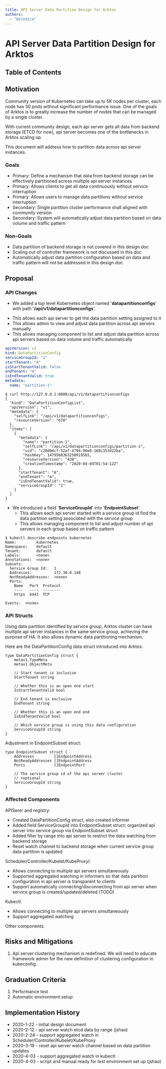 ```yaml
---
title: API Server Data Partition Design for Arktos
authors:
  - "@sindica"
---
```


# API Server Data Partition Design for Arktos

## Table of Contents

## Motivation

Community version of Kubernetes can take up to 5K nodes per cluster, each 
node has 30 pods without significant performance issue. One of the goals 
of Arktos is to greatly increase the number of nodes that can be 
managed by a single cluster.

With current community design, each api server gets all data from 
backend storage (ETCD for now), api server becomes one of the bottlenecks
 in Arktos scaling up.

This document will address how to partition data across api server instances.

### Goals

* Primary: Define a mechanism that data from backend storage can be effectively
partitioned across multiple api server instances
* Primary: Allows clients to get all data continuously without service interruption
* Primary: Allows users to manage data partitions without service interruption
* Secondary: Single partition cluster performance shall aligned with community version
* Secondary: System will automatically adjust data partition based on data volume and 
traffic pattern

### Non-Goals

* Data partition of backend storage is not covered in this design doc
* Scaling out of controller framework is not discussed in this doc
* Automatically adjust data partition configuration based on data and traffic pattern
will not be addressed in this design doc 

## Proposal

### API Changes

* We added a top level Kubernetes object named '**datapartitionconfigs**' with path
'**/api/v1/datapartitionconfigs**'.
 - This allows each api server to get the data partition setting assigned to it
 - This allows admin to view and adjust data partition across api servers manually
 - This allows managing component to list and adjust data partition across api servers
based on data volume and traffic automatically

```yaml
apiVersion: v1
kind: DataPartitionConfig
serviceGroupId: "1"
startTenant: "A"
isStartTenantValid: false 
endTenant: "m"
isEndTenantValid: true
metadata:
  name: "partition-1"
``` 

```text
$ curl http://127.0.0.1:8080/api/v1/datapartitionconfigs
{
  "kind": "DataPartitionConfigList",
  "apiVersion": "v1",
  "metadata": {
    "selfLink": "/api/v1/datapartitionconfigs",
    "resourceVersion": "670"
  },
  "items": [
    {
      "metadata": {
        "name": "partition-1",
        "selfLink": "/api/v1/datapartitionconfigs/partition-1",
        "uid": "c28d0dcf-52af-4794-90e8-160c353d22ba",
        "hashKey": 1479568363250919565,
        "resourceVersion": "438",
        "creationTimestamp": "2020-04-04T01:54:12Z"
      },
      "startTenant": "A",
      "endTenant": "m",
      "isEndTenantValid": true,
      "serviceGroupId": "1"
    }
  ]
}
```

* We introduced a field '**ServiceGroupId**' into '**EndpointSubset**'.
  - This allows each api server started with a service group id find the data partition
setting associated with the service group
  - This allows managing component to list and adjust number of api servers in each group
based on traffic pattern

```text
$ kubectl describe endpoints kubernetes
Name:         kubernetes
Namespace:    default
Tenant:       default
Labels:       <none>
Annotations:  <none>
Subsets:
  Service Group Id:   1
  Addresses:          172.30.0.148
  NotReadyAddresses:  <none>
  Ports:
    Name   Port  Protocol
    ----   ----  --------
    https  6443  TCP

Events:  <none>
```

### API Structs

Using data partition identified by service group, Arktos cluster can have multiple api 
server instances in the same service group, achieving the purpose of HA. It also allows 
dynamic data partitioning mechanism.

Here are the DataPartitionConfig data struct introduced into Arktos:
```text
type DataPartitionConfig struct {
	metav1.TypeMeta
	metav1.ObjectMeta

	// Start tenant is inclusive
	StartTenant string

	// Whether this is an open end start
	IsStartTenantValid bool

	// End tenant is exclusive
	EndTenant string

	// Whether this is an open end end
	IsEndTenantValid bool

	// Which service group is using this data configuration
	ServiceGroupId string
}
```

Adjustment in EndpointSubset struct:
```text
type EndpointSubset struct {
	Addresses         []EndpointAddress
	NotReadyAddresses []EndpointAddress
	Ports             []EndpointPort

	// The service group id of the api server cluster
	// +optional
	ServiceGroupId string
}
```

### Affected Components

APISerer and registry:
* Created DataPartitionConfig struct, also created informer
* Added field ServiceGroupId into EndpointSubset struct; organized api server into service 
group via EndpointSubset struct
* Added filter by range into api server to restrict the data watching from backend storage 
* Reset watch channel to backend storage when current service group data partition is updated

Scheduler/Controller/Kubelet/KubeProxy/:
* Allows connecting to multiple api servers simultaneously
* Supported aggregated watching in informers so that data partition configuration in api server
is transparent to clients
* Support automatically connecting/disconnecting from api server when service group is created/updated/deleted (TODO) 

Kubectl:
* Allows connecting to multiple api servers simultaneously
* Support aggregated watching

Other components:

## Risks and Mitigations

1. Api server clustering mechanism is redefined. We will need to educate framework admin for
the new definition of clustering configuration in kubeconfig.

## Graduation Criteria

1. Performance test
1. Automatic environment setup

## Implementation History

- 2020-1-22 - initial design document
- 2020-2-12 - api server watch etcd data by range (jshao) 
- 2020-2-24 - support aggregated watch in Scheduler/Controller/Kubelet/KubeProxy
- 2020-3-19 - reset api server watch channel based on data partition updates
- 2020-4-03 - support aggregated watch in kubectl
- 2020-4-03 - script and manual ready for test environment set up (jshao)

